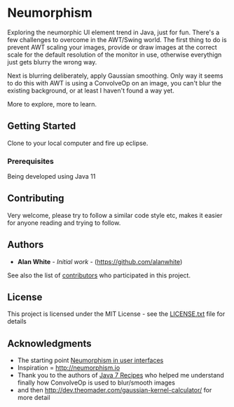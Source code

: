 # Neumorphism

Exploring the neumorphic UI element trend in Java, just for fun.
There's a few challenges to overcome in the AWT/Swing world. The first thing to do is prevent AWT
scaling your images, provide or draw images at the correct scale for the default resolution of
the monitor in use, otherwise everythign just gets blurry the wrong way.

Next is blurring deliberately, apply Gaussian smoothing. Only way it seems to do this with AWT is
using a ConvolveOp on an image, you can't blur the existing background, or at least I haven't 
found a way yet.

More to explore, more to learn.

## Getting Started

Clone to your local computer and fire up eclipse.

### Prerequisites

Being developed using Java 11

## Contributing

Very welcome, please try to follow a similar code style etc, makes it easier for anyone reading and trying to follow.

## Authors

* **Alan White** - *Initial work* - (https://github.com/alanwhite)

See also the list of [contributors](https://github.com/alanwhite/neumorphism/contributors) who participated in this project.

## License

This project is licensed under the MIT License - see the [LICENSE.txt](LICENSE.txt) file for details

## Acknowledgments

* The starting point [Neumorphism in user interfaces](https://uxdesign.cc/neumorphism-in-user-interfaces-b47cef3bf3a6)
* Inspiration = http://neumorphism.io
* Thank you to the authors of [Java 7 Recipes](https://books.google.co.uk/books?id=GE20llWQnUwC&printsec=frontcover) who helped me understand finally how ConvolveOp is used to blur/smooth images
* and then http://dev.theomader.com/gaussian-kernel-calculator/ for more detail

